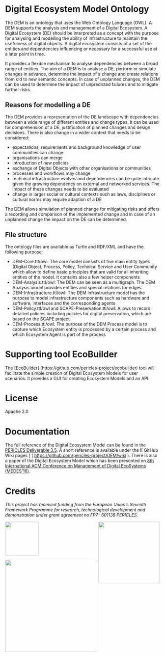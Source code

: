 # Digital Ecosystem Model Ontology
The DEM is an ontology that uses the Web Ontology Language (OWL). A DEM supports the analysis and management of a Digital Ecosystem. A Digital Ecosystem (DE) should be interpreted as a concept with the purpose for analysing and modelling the ability of infrastructure to maintain the usefulness of digital objects. A digital ecosystem consists of a set of the entities and dependencies influencing or necessary for a successful use at a later point in time.

It provides a flexible mechanism to analyse dependencies between a broad range of entities. The aim of a DEM is to analyse a DE, perform or simulate changes in advance, determine the impact of a change and create relations from old to new semantic concepts.  In case of unplanned changes, the DEM can be used to determine the impact of unpredicted failures and to mitigate further risks.

## Reasons for modelling a DE
The DEM provides a representation of the DE landscape with dependencies between a wide range of different entities and change types. It can be used for comprehension of a DE, justification of planned changes and design decisions. There is also change in a wider context that needs to be considered:
*	expectations, requirements and background knowledge of user communities can change
*	organisations can merge
*	introduction of new policies
*	exchange of Digital Objects with other organisations or communities
*	processes and workflows may change 
*	technical infrastructure evolves and dependencies can be quite intricate given the growing dependency on external and networked services. The impact of these changes needs to be evaluated
*	change in larger social or cultural contexts such as laws, disciplines or cultural norms may require adaption of a DE 

The DEM allows simulation of planned change for mitigating risks and offers a recording and comparison of the implemented change and in case of an unplanned change the impact on the DE can be determined. 

## File structure
The ontology files are available as Turtle and RDF/XML and have the following purpose:

* DEM-Core.ttl/owl: The core model consists of five main entity types (Digital Object, Process, Policy, Technical Service and User Community which allow to define basic principles that are valid for all inheriting entities of the model. It contains also a few helper components
* DEM-Analysis.ttl/owl: The DEM can be seen as a multigraph. The DEM Analysis model provides entities and special relations for edges.
* DEM-Infrastructure.ttl/owl: The DEM Infrastructure model has the purpose to model infrastructure components such as hardware and software, interfaces and the corresponding agents
* DEM-Policy.ttl/owl and SCAPE-Preservation.ttl/owl: Allows to record detailed policies including policies for digital preservation, which are based on the SCAPE project.
* DEM-Process.ttl/owl: The purpose of the DEM Process model is to capture which Ecosystem entity is processed by a certain process and which Ecosystem Agent is part of the process

# Supporting tool EcoBuilder

The [EcoBuilder] (https://github.com/pericles-project/ecobuilder) tool will facilitate the simple creation of Digital Ecosystem Models for user scenarios. It provides a GUI for creating Ecosystem Models and an API.

# License

Apache 2.0

# Documentation

The full reference of the Digital Ecosystem Model can be found in the <a href="http://pericles-project.eu/deliverables/75">PERICLES Deliverable 3.5</a>. A short reference is available under the ![ GitHub Wiki pages ] ( https://github.com/pericles-project/DEM/wiki ).
There is also a paper of the Digital Ecosystem Model which has been presented on <a href="http://medes.sigappfr.org/16/">8th International ACM Conference on Management of Digital EcoSystems (MEDES'16)</a>. 

# Credits

 _This project has received funding from the European Union’s Seventh Framework Programme for research, technological development and demonstration under grant agreement no FP7- 601138 PERICLES._   
 
 <a href="http://ec.europa.eu/research/fp7"><img src="https://github.com/pericles-project/pet/blob/master/wiki-images/LogoEU.png" width="110"/></a>
 <a href="http://www.pericles-project.eu/"> <img src="https://github.com/pericles-project/pet/blob/master/wiki-images/PERICLES%20logo_black.jpg" width="200" align="right"/> </a>

<a href="http://www.sub.uni-goettingen.de/"><img src="https://github.com/pericles-project/pet/blob/master/wiki-images/sub-logo.jpg" width="300"/></a>
